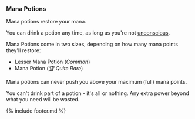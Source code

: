 ### Mana Potions

Mana potions restore your mana.

You can drink a potion any time, as long as you're not [unconscious](../../unconscious.md).

Mana Potions come in two sizes, depending on how many mana points they'll restore:
- Lesser Mana Potion (_Common_)                 
- Mana Potion (_🏆 Quite Rare_)

Mana potions can never push you above your maximum (full) mana points. 

You can't drink part of a potion - it's all or nothing. Any extra power beyond what you need will be wasted.


{% include footer.md %}